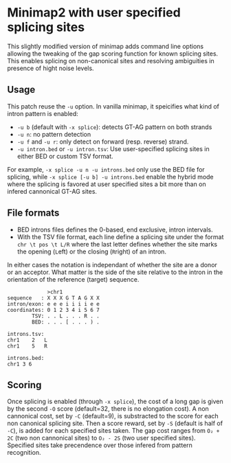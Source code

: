 # Minimap2 with user specified splicing sites

This slightly modified version of minimap adds command line options allowing the tweaking of the gap scoring function for known splicing sites. This enables splicing on non-canonical sites and resolving ambiguities in presence of hight noise levels.

## Usage

This patch reuse the `-u` option. In vanilla minimap, it speicifies what kind of intron pattern is enabled:

 - `-u b` (default with `-x splice`): detects GT-AG pattern on both strands
 - `-u n`: no pattern detection
 - `-u f` and `-u r`: only detect on forward (resp. reverse) strand.
 - `-u intron.bed` or `-u intron.tsv`: Use user-specified splicing sites in either BED or custom TSV format.

For example, `-x splice -u n -u introns.bed` only use the BED file for splicing, while `-x splice [-u b] -u introns.bed` enable the hybrid mode where the splicing is favored at user specified sites a bit more than on infered cannonical GT-AG sites.

## File formats
- BED introns files defines the 0-based, end exclusive, intron intervals.
- With the TSV file format, each line define a splicing site under the format `chr \t pos \t L/R` where the last letter defines whether the site marks the opening (`L`eft) or the closing (`R`right) of an intron.

In either cases the notation is independant of whether the site are a donor or an acceptor. What matter is the side of the site relative to the intron in the orientation of the reference (target) sequence.

```
             >chr1
sequence   : X X X G T A G X X
intron/exon: e e e i i i i e e
coordinates: 0 1 2 3 4 i 5 6 7
        TSV: . . L . . . R . .
        BED: . . . [ . . . ) .

introns.tsv:
chr1	2	L
chr1	5	R

introns.bed:
chr1 3 6
```

## Scoring

Once splicing is enabled (through `-x splice`), the cost of a long gap is given by the second `-O` score (default=32, there is no elongation cost). A non cannonical cost, set by `-C` (default=9), is substracted to the score for each non canonical splicing site. Then a score reward, set by `-S` (default is half of `-C`), is added for each specified sites taken. The gap cost ranges from `O₂ + 2C` (two non cannonical sites) to `O₂ - 2S` (two user specified sites). Specified sites take precendence over those infered from pattern recognition.
